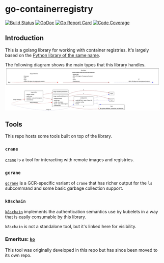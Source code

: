 # go-containerregistry

[![Build Status](https://travis-ci.org/flant/go-containerregistry.svg?branch=master)](https://travis-ci.org/flant/go-containerregistry)
[![GoDoc](https://godoc.org/github.com/flant/go-containerregistry?status.svg)](https://godoc.org/github.com/flant/go-containerregistry)
[![Go Report Card](https://goreportcard.com/badge/flant/go-containerregistry)](https://goreportcard.com/report/flant/go-containerregistry)
[![Code Coverage](https://codecov.io/gh/flant/go-containerregistry/branch/master/graph/badge.svg)](https://codecov.io/gh/flant/go-containerregistry)


## Introduction

This is a golang library for working with container registries.
It's largely based on the [Python library of the same name](https://github.com/google/containerregistry).

The following diagram shows the main types that this library handles.
![OCI image representation](images/ociimage.jpeg)

## Tools

This repo hosts some tools built on top of the library.

### `crane`

[`crane`](cmd/crane/doc/crane.md) is a tool for interacting with remote images
and registries.

### `gcrane`

[`gcrane`](cmd/gcrane/README.md) is a GCR-specific variant of `crane` that has
richer output for the `ls` subcommand and some basic garbage collection support.

### `k8schain`

[`k8schain`](pkg/authn/k8schain/README.md) implements the authentication
semantics use by kubelets in a way that is easily consumable by this library.

`k8schain` is not a standalone tool, but it's linked here for visibility.

### Emeritus: [`ko`](https://github.com/google/ko)

This tool was originally developed in this repo but has since been moved to its
own repo.

